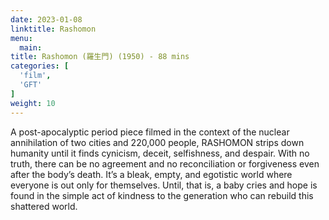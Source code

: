 ```yaml
---
date: 2023-01-08
linktitle: Rashomon
menu:
  main:
title: Rashomon (羅生門) (1950) - 88 mins
categories: [
  'film',
  'GFT'
]
weight: 10
---
```


A post-apocalyptic period piece filmed in the context of the nuclear annihilation of two cities and 220,000 people, RASHOMON strips down humanity until it finds cynicism, deceit, selfishness, and despair. With no truth, there can be no agreement and no reconciliation or forgiveness even after the body’s death. It’s a bleak, empty, and egotistic world where everyone is out only for themselves. Until, that is, a baby cries and hope is found in the simple act of kindness to the generation who can rebuild this shattered world. 

